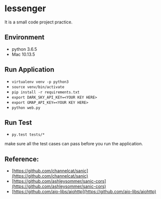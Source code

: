 # lessenger

It is a small code project practice.


## Environment
* python 3.6.5
* Mac 10.13.5

## Run Application
* `virtualenv venv -p python3`
* `source venv/bin/activate`
* `pip install -r requirements.txt`
* `export DARK_SKY_API_KEY=<YOUR KEY HERE>`
* `export GMAP_API_KEY=<YOUR KEY HERE>`
* `python web.py`

## Run Test
* `py.test tests/*`

make sure all the test cases can pass before you run the application.

## Reference:

* [https://github.com/channelcat/sanic](https://github.com/channelcat/sanic)
* [https://github.com/ashleysommer/sanic-cors](https://github.com/ashleysommer/sanic-cors)
* [https://github.com/aio-libs/aiohttp](https://github.com/aio-libs/aiohttp)